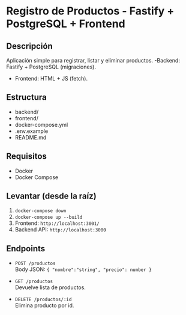 # Registro de Productos - Fastify + PostgreSQL + Frontend

## Descripción
Aplicación simple para registrar, listar y eliminar productos.
-Backend: Fastify + PostgreSQL (migraciones).
- Frontend: HTML + JS (fetch).

## Estructura
- backend/
- frontend/
- docker-compose.yml
- .env.example
- README.md

## Requisitos
- Docker
- Docker Compose

## Levantar (desde la raíz)
1. `docker-compose down`
2. `docker-compose up --build`
3. Frontend: `http://localhost:3001/` 
4. Backend API: `http://localhost:3000` 

## Endpoints
- `POST /productos`  
  Body JSON: `{ "nombre":"string", "precio": number }`

- `GET /productos`  
  Devuelve lista de productos.

- `DELETE /productos/:id`  
  Elimina producto por id.


